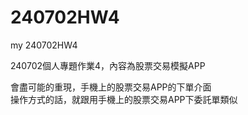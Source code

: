 # 240702HW4
my 240702HW4 

240702個人專題作業4，內容為股票交易模擬APP<br>

會盡可能的重現，手機上的股票交易APP的下單介面<br>
操作方式的話，就跟用手機上的股票交易APP下委託單類似<br>
